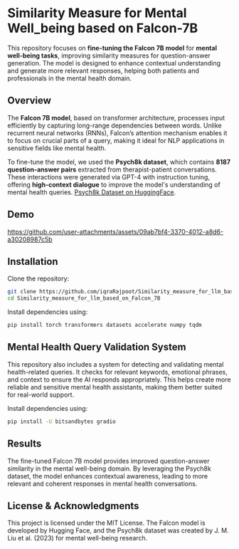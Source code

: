 # Similarity Measure for Mental Well_being based on Falcon-7B  

This repository focuses on **fine-tuning the Falcon 7B model** for **mental well-being tasks**, improving similarity measures for question-answer generation. The model is designed to enhance contextual understanding and generate more relevant responses, helping both patients and professionals in the mental health domain.  

## Overview  

The **Falcon 7B model**, based on transformer architecture, processes input efficiently by capturing long-range dependencies between words. Unlike recurrent neural networks (RNNs), Falcon’s attention mechanism enables it to focus on crucial parts of a query, making it ideal for NLP applications in sensitive fields like mental health.  

To fine-tune the model, we used the **Psych8k dataset**, which contains **8187 question-answer pairs** extracted from therapist-patient conversations. These interactions were generated via GPT-4 with instruction tuning, offering **high-context dialogue** to improve the model's understanding of mental health queries. [Psych8k Dataset on HuggingFace](https://huggingface.co/datasets/EmoCareAI/Psych8k).  

## Demo

https://github.com/user-attachments/assets/09ab7bf4-3370-4012-a8d6-a30208987c5b

## Installation  

Clone the repository:  

```bash
git clone https://github.com/iqraRajpoot/Similarity_measure_for_llm_based_on_Falcon_7B.git
cd Similarity_measure_for_llm_based_on_Falcon_7B
```

Install dependencies using:

```bash
pip install torch transformers datasets accelerate numpy tqdm
```
## Mental Health Query Validation System

This repository also includes a system for detecting and validating mental health-related queries. It checks for relevant keywords, emotional phrases, and context to ensure the AI responds appropriately. This helps create more reliable and sensitive mental health assistants, making them better suited for real-world support.

Install dependencies using:

```bash
pip install -U bitsandbytes gradio
```
## Results

The fine-tuned Falcon 7B model provides improved question-answer similarity in the mental well-being domain. By leveraging the Psych8k dataset, the model enhances contextual awareness, leading to more relevant and coherent responses in mental health conversations.

## License & Acknowledgments

This project is licensed under the MIT License. The Falcon model is developed by Hugging Face, and the Psych8k dataset was created by J. M. Liu et al. (2023) for mental well-being research.
